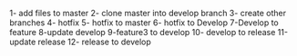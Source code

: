 1- add files to master 2- clone master into develop branch 3- create other branches 4- hotfix 5- hotfix to master 6- hotfix to Develop 7-Develop to feature 8-update develop 9-feature3 to develop
10- develop to release 11-update release 12- release to develop
